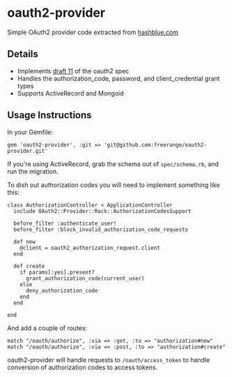 oauth2-provider
==

Simple OAuth2 provider code extracted from [hashblue.com](https://hashblue.com/)

Details
--

* Implements [draft 11](http://tools.ietf.org/html/draft-ietf-oauth-v2-11) of the oauth2 spec
* Handles the authorization_code, password, and client_credential grant types
* Supports ActiveRecord and Mongoid

Usage Instructions
--

In your Gemfile:

    gem 'oauth2-provider', :git => 'git@github.com:freerange/oauth2-provider.git'

If you're using ActiveRecord, grab the schema out of `spec/schema.rb`, and run the migration.

To dish out authorization codes you will need to implement something like this:

    class AuthorizationController < ApplicationController
      include OAuth2::Provider::Rack::AuthorizationCodesSupport

      before_filter :authenticate_user!
      before_filter :block_invalid_authorization_code_requests

      def new
        @client = oauth2_authorization_request.client
      end

      def create
        if params[:yes].present?
          grant_authorization_code(current_user)
        else
          deny_authorization_code
        end
      end

    end
        
And add a couple of routes:

    match "/oauth/authorize", :via => :get, :to => "authorization#new"
    match "/oauth/authorize", :via => :post, :to => "authorization#create"

oauth2-provider will handle requests to `/oauth/access_token` to handle conversion of authorization codes to access tokens.
